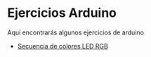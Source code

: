 # Ejercicios Arduino

Aquí encontrarás algunos ejercicios de arduino

* [Secuencia de colores LED RGB](https://github.com/gunhack/EjerciciosArduino/tree/master/Ejemplos/Blink_RGB)
